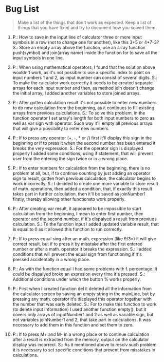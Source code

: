 # Bug List

> Make a list of the things that don't work as expected. Keep a list of things that you have fixed and try to document how you solved them.

1. P.: How to save in the input line of calculator three or more input symbols in a row (not to change one for another), like this 3+5 or 4*7-3? S.: Store an empty array above the function, use an array function push(symbol) and join(array name) inside the function for to save all the input symbols in one line. 

2. P.: When using mathematical operators, I found that the solution above wouldn't work, as it's not possible to use a specific index to point on input numbers 1 and 2, as input number can consist of several digits. S.: To make the calculator work correctly it needs to be created separate arrays for each input number and then, as method join doesn't change the initial array, I added another variables to store joined arrays. 

3. P.: After gotten calculation result it's not possible to enter new numbers to do new calculation from the beginning, as it continues to fill existing arrays from previous calculations.  S.: To solve this problem, in the function operator I set array's length for both input numbers to zero as well as var sign with operator. Such way it'll empty all previous arrays that will give a possibility to enter new numbers.  


4. P.: If to press any operator (+, -, * or /) first it'll display this sign in the beginning or if to press it when the second number has been entered it breaks the very expression.   S.: For the operator sign is displayed properly I added some conditions, using if statement, that will prevent user from the entering the sign twice or in a wrong place. 

5. P.: If to enter numbers for calculation from the beginning, there is no problem at all, but, if to continue counting by just adding an operator sign to result, gotten from previous calculation, the calculator begins to work incorrectly.   S.: I decided to create one more variable to store result of math. operations, then added a condition, that, if exactly this result takes part in further calculation, then it'll be saved as joinNumber1 firstly, thereby allowing other functionsto work properly.

6. P.: After creating var result, it appeared to be impossible to start calculation from the beginning, I mean to enter first number, then operator and the second number, if it's dispalyed a result from previuos calculation.   S.: To the function input I added updated variable result, that is equal to 0 as it allowed this function to run correctly.   

7. P.: If to press equal sing after an math. expression (like 9/3=) it will give correct result, but if to press it by misstake after the first entered number or after a math. operator it breaks the expression.   S.:  I added conditions that will prevent the equal sign from functioning if it's pressed accidentally in a wrong place. 

8. P.: As with the function equal I had some problems with f. percentage. It could be dispalyed broke an expresion every time it's pressed.  S.: Additional conditions under which the button % works properly.

9. P.: First when I created function del it deleted all the information from the calculator screen by saving an empty string in the mainLine, but by pressing any math. operator it's displayed this operator together with the number that was early deleted.  S.: For to make this function to work (to delete input information) I used another function empty(), but it covers only arrays of inputNumber1 and 2 as well as variable sign, but not variables joinNumber1 and 2, that take part in calculations. It was necessary to add them in this function and set them to zero.

10. P.: If to press M+ and M- in a wrong place or to continue calculation after a result is extracted from the memory, output on the calculator display was incorrect.  S.: As it mentioned above to resolv such problem it is necessary to set specific conditions that prevent from misstakes in calculations.  

 
